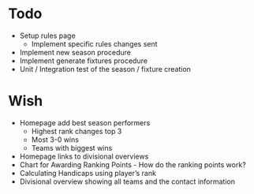 # Todo
- Setup rules page
  - Implement specific rules changes sent
- Implement new season procedure
- Implement generate fixtures procedure
- Unit / Integration test of the season / fixture creation

# Wish
- Homepage add best season performers
  - Highest rank changes top 3
  - Most 3-0 wins
  - Teams with biggest wins
- Homepage links to divisional overviews
- Chart for Awarding Ranking Points - How do the ranking points work?
- Calculating Handicaps using player’s rank 
- Divisional overview showing all teams and the contact information